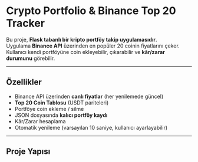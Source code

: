 # Crypto Portfolio & Binance Top 20 Tracker

Bu proje, **Flask tabanlı bir kripto portföy takip uygulamasıdır**.  
Uygulama **Binance API** üzerinden en popüler 20 coinin fiyatlarını çeker.  
Kullanıcı kendi portföyüne coin ekleyebilir, çıkarabilir ve **kâr/zarar durumunu** görebilir.  

---

##  Özellikler
- Binance API üzerinden **canlı fiyatlar** (her yenilemede güncel)  
- **Top 20 Coin Tablosu** (USDT pariteleri)  
- Portföye coin ekleme / silme  
- JSON dosyasında **kalıcı portföy kaydı**  
- Kâr/Zarar hesaplama  
- Otomatik yenileme (varsayılan 10 saniye, kullanıcı ayarlayabilir)  

---

##  Proje Yapısı
